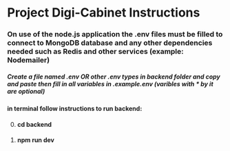 # Project Digi-Cabinet Instructions

### On use of the node.js application the .env files must be filled to connect to MongoDB database and any other dependencies needed such as Redis and other services (example: Nodemailer)

##### Create a file named .env OR other .env types in backend folder and copy and paste then fill in all variables in .example.env (varibles with * by it are optional)

#### in terminal follow instructions to run backend:

0. #### cd backend
1. #### npm run dev
